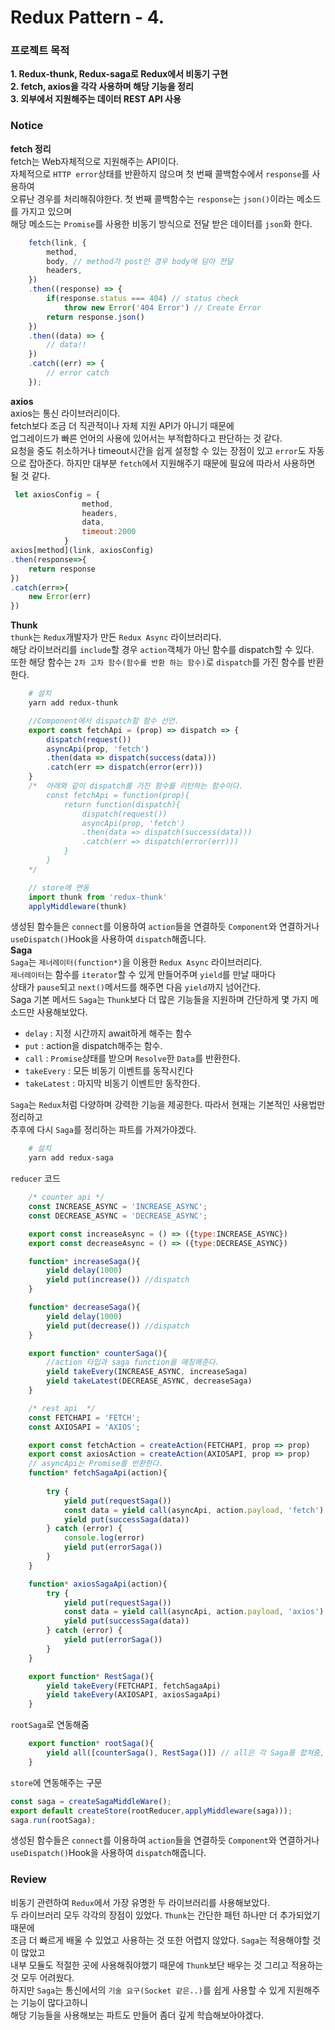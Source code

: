 # Redux Pattern - 4.

###  프로젝트 목적
**1. Redux-thunk, Redux-saga로 Redux에서 비동기 구현**  
**2. fetch, axios을 각각 사용하며 해당 기능을 정리**  
**3. 외부에서 지원해주는 데이터 REST API 사용**  

### Notice
**fetch 정리**  
fetch는 Web자체적으로 지원해주는 API이다.  
자체적으로 `HTTP error`상태를 반환하지 않으며 첫 번째 콜백함수에서 `response`를 사용하여  
오류난 경우를 처리해줘야한다. 첫 번째 콜백함수는 `response`는 `json()`이라는 메소드를 가지고 있으며  
해당 메소드는 `Promise`를 사용한 비동기 방식으로 전달 받은 데이터를 `json`화 한다.
```javascript
    fetch(link, {
        method,
        body, // method가 post인 경우 body에 담아 전달
        headers,
    })
    .then((response) => {
        if(response.status === 404) // status check
            throw new Error('404 Error') // Create Error
        return response.json()
    })
    .then((data) => {
        // data!!
    })
    .catch((err) => {
        // error catch
    });
```

**axios**  
axios는 통신 라이브러리이다.  
fetch보다 조금 더 직관적이나 자체 지원 API가 아니기 때문에  
업그레이드가 빠른 언어의 사용에 있어서는 부적합하다고 판단하는 것 같다.  
요청을 중도 취소하거나 timeout시간을 쉽게 설정할 수 있는 장점이 있고 `error`도 자동으로 잡아준다.
하지만 대부분 `fetch`에서 지원해주기 때문에 필요에 따라서 사용하면 될 것 같다.
```javascript
 let axiosConfig = {
                method,
                headers,
                data,
                timeout:2000
            }
axios[method](link, axiosConfig)
.then(response=>{
    return response
})
.catch(err=>{
    new Error(err)
})
```

**Thunk**  
`thunk`는 `Redux`개발자가 만든 `Redux Async` 라이브러리다.  
해당 라이브러리를 `include`할 경우 `action`객체가 아닌 함수를 dispatch할 수 있다.  
또한 해당 함수는 `2차 고차 함수(함수를 반환 하는 함수)`로 `dispatch`를 가진 함수를 반환한다.  
```bash
    # 설치
    yarn add redux-thunk
```
```javascript
    //Component에서 dispatch할 함수 선언.
    export const fetchApi = (prop) => dispatch => {
        dispatch(request())
        asyncApi(prop, 'fetch')
        .then(data => dispatch(success(data)))
        .catch(err => dispatch(error(err)))
    }
    /*  아래와 같이 dispatch를 가진 함수를 리턴하는 함수이다.
        const fetchApi = function(prop){
            return function(dispatch){
                dispatch(request())
                asyncApi(prop, 'fetch')
                .then(data => dispatch(success(data)))
                .catch(err => dispatch(error(err)))
            }
        }
    */
```
```javascript
    // store에 연동
    import thunk from 'redux-thunk'
    applyMiddleware(thunk)
```
생성된 함수들은 `connect`를 이용하여 `action`들을 연결하듯 `Component`와 연결하거나  
`useDispatch()`Hook을 사용하여 `dispatch`해줍니다.  
**Saga**  
`Saga`는 `제너레이터(function*)`을 이용한 `Redux Async` 라이브러리다.  
`제너레이터`는 함수를 `iterator`할 수 있게 만들어주며 `yield`를 만날 때마다  
상태가 `pause`되고 `next()`메서드를 해주면 다음 `yield`까지 넘어간다.  
Saga 기본 메서드
`Saga`는 `Thunk`보다 더 많은 기능들을 지원하며 간단하게 몇 가지 메소드만 사용해보았다.
- `delay` : 지정 시간까지 await하게 해주는 함수
- `put`   : action을 dispatch해주는 함수.
- `call`  : `Promise`상태를 받으며 `Resolve`한 `Data`를 반환한다.
- `takeEvery` : 모든 비동기 이벤트를 동작시킨다
- `takeLatest` : 마지막 비동기 이벤트만 동작한다.


`Saga`는 `Redux`처럼 다양하며 강력한 기능을 제공한다. 따라서 현재는 기본적인 사용법만 정리하고  
추후에 다시 `Saga`를 정리하는 파트를 가져가야겠다.
```bash
    # 설치
    yarn add redux-saga
```
`reducer` 코드
```javascript
    /* counter api */
    const INCREASE_ASYNC = 'INCREASE_ASYNC';
    const DECREASE_ASYNC = 'DECREASE_ASYNC';

    export const increaseAsync = () => ({type:INCREASE_ASYNC})
    export const decreaseAsync = () => ({type:DECREASE_ASYNC})

    function* increaseSaga(){
        yield delay(1000)
        yield put(increase()) //dispatch
    }

    function* decreaseSaga(){
        yield delay(1000)
        yield put(decrease()) //dispatch
    }

    export function* counterSaga(){
        //action 타입과 saga function을 매칭해준다.
        yield takeEvery(INCREASE_ASYNC, increaseSaga)
        yield takeLatest(DECREASE_ASYNC, decreaseSaga)
    }

    /* rest api  */
    const FETCHAPI = 'FETCH';
    const AXIOSAPI = 'AXIOS';

    export const fetchAction = createAction(FETCHAPI, prop => prop)
    export const axiosAction = createAction(AXIOSAPI, prop => prop)
    // asyncApi는 Promise를 반환한다.
    function* fetchSagaApi(action){
        
        try {
            yield put(requestSaga())
            const data = yield call(asyncApi, action.payload, 'fetch') 
            yield put(successSaga(data))
        } catch (error) {
            console.log(error)
            yield put(errorSaga())
        }
    }

    function* axiosSagaApi(action){
        try {
            yield put(requestSaga())
            const data = yield call(asyncApi, action.payload, 'axios')
            yield put(successSaga(data))
        } catch (error) {
            yield put(errorSaga())
        }
    }

    export function* RestSaga(){    
        yield takeEvery(FETCHAPI, fetchSagaApi)
        yield takeEvery(AXIOSAPI, axiosSagaApi)
    }
```
`rootSaga`로 연동해줌
```javascript
    export function* rootSaga(){
        yield all([counterSaga(), RestSaga()]) // all은 각 Saga를 합쳐줌, 함수는 꼭 실행시켜야함.
    }
```
`store`에 연동해주는 구문
```javascript
const saga = createSagaMiddleWare();
export default createStore(rootReducer,applyMiddleware(saga)));
saga.run(rootSaga);
```
생성된 함수들은 `connect`를 이용하여 `action`들을 연결하듯 `Component`와 연결하거나  
`useDispatch()`Hook을 사용하여 `dispatch`해줍니다.

### Review
비동기 관련하여 `Redux`에서 가장 유명한 두 라이브러리를 사용해보았다.  
두 라이브러리 모두 각각의 장점이 있었다. `Thunk`는 간단한 패턴 하나만 더 추가되었기 때문에  
조금 더 빠르게 배울 수 있었고 사용하는 것 또한 어렵지 않았다. `Saga`는 적용해야할 것이 많았고  
내부 모듈도 적절한 곳에 사용해줘야했기 때문에 `Thunk`보단 배우는 것 그리고 적용하는 것 모두 어려웠다.  
하지만 `Saga`는 통신에서의 `기술 요구(Socket 같은..)`를 쉽게 사용할 수 있게 지원해주는 기능이 많다고하니  
해당 기능들을 사용해보는 파트도 만들어 좀더 깊게 학습해보아야겠다.


